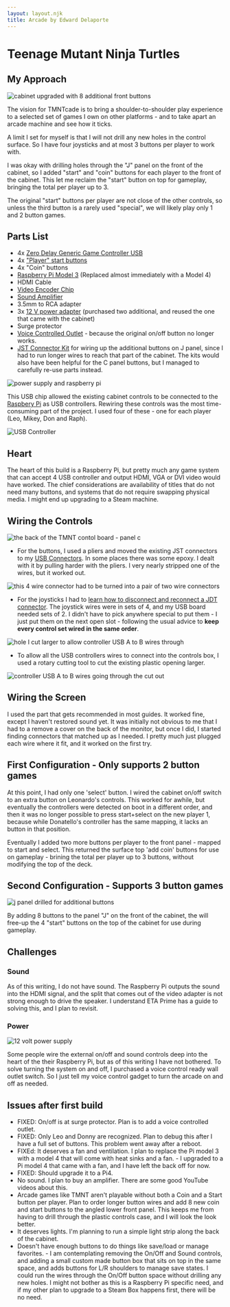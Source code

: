 ```yaml
---
layout: layout.njk
title: Arcade by Edward Delaporte
---
```


# Teenage Mutant Ninja Turtles

## My Approach

![cabinet upgraded with 8 additional front buttons](/img/arcade/upgraded.jpg)

The vision for TMNTcade is to bring a shoulder-to-shoulder play experience to a selected set of games I own on other platforms - and to take apart an arcade machine and see how it ticks.

A limit I set for myself is that I will not drill any new holes in the control surface. So I have four joysticks and at most 3 buttons per player to work with. 

I was okay with drilling holes through the "J" panel on the front of the cabinet, so I added "start" and "coin" buttons for each player to the front of the cabinet. This let me reclaim the "start" button on top for gameplay, bringing the total per player up to 3.

The original "start" buttons per player are not close of the other controls, so unless the third button is a rarely used "special", we will likely play only 1 and 2 button games.

## Parts List

- 4x [Zero Delay Generic Game Controller USB][8]
- 4x ["Player" start buttons][6]
- 4x "Coin" buttons
- [Raspberry Pi Model 3][1] (Replaced almost immediately with a Model 4)
- HDMI Cable
- [Video Encoder Chip][7]
- [Sound Amplifier][2]
- 3.5mm to RCA adapter
- 3x [12 V power adapter][3] (purchased two additional, and reused the one that came with the cabinet)
- Surge protector
- [Voice Controlled Outlet][5] - because the original on/off button no longer works.
- [JST Connector Kit][4] for wiring up the additional buttons on J panel, since I had to run longer wires to reach that part of the cabinet. The kits would also have been helpful for the C panel buttons, but I managed to carefully re-use parts instead.

![power supply and raspberry pi](/img/arcade/power_pi.jpg)

This USB chip allowed the existing cabinet controls to be connected to the [Raspbery Pi][1] as USB controllers. Rewiring these controls was the most time-consuming part of the project. I used four of these - one for each player (Leo, Mikey, Don and Raph).

![USB Controller](/img/arcade/usb_1.jpg)

[1]: https://smile.amazon.com/CanaKit-Raspberry-Premium-Supply-Listed/dp/B01C6EQNNK
[2]: https://smile.amazon.com/gp/product/B007TUSXEY
[3]: https://smile.amazon.com/gp/product/B07ZNJB5BB
[4]: https://smile.amazon.com/gp/product/B07D241T3M
[5]: https://smile.amazon.com/gp/product/B07B8W2KHZ
[6]: https://smile.amazon.com/gp/product/B07S31JY9M
[7]: https://smile.amazon.com/gp/product/B07ZVMWPZP
[8]: https://smile.amazon.com/gp/product/B01FZ797OC

## Heart

The heart of this build is a Raspberry Pi, but pretty much any game system that can accept 4 USB controller and output HDMI, VGA or DVI video would have worked. The chief considerations are availability of titles that do not need many buttons, and systems that do not require swapping physical media. I might end up upgrading to a Steam machine.

## Wiring the Controls

![the back of the TMNT contol board - panel c](/img/arcade/buttons.jpg)

+ For the buttons, I used a pliers and moved the existing JST connectors to my [USB Connectors](https://smile.amazon.com/gp/aw/d/B01FZ797OC?psc=1&ref=ppx_pop_mob_b_asin_title). In some places there was some epoxy. I dealt with it by pulling harder with the pliers. I very nearly stripped one of the wires, but it worked out.


![this 4 wire connector had to be turned into a pair of two wire connectors](/img/arcade/rewired.jpg)

+ For the joysticks I had to [learn how to disconnect and reconnect a JDT connector](https://youtu.be/kRvDgiX4Sk4). The joystick wires were in sets of 4, and my USB board needed sets of 2. I didn't have to pick anywhere special to put them - I just put them on the next open slot - following the usual advice to **keep every control set wired in the same order**.


![hole I cut larger to allow controller USB A to B wires through](/img/arcade/hole.jpg)

+ To allow all the USB controllers wires to connect into the controls box, I used a rotary cutting tool to cut the existing plastic opening larger.

![controller USB A to B wires going through the cut out](/img/arcade/controller_wires.jpg)

## Wiring the Screen

I used the part that gets recommended in most guides. It worked fine, except I haven't restored sound yet. It was initially not obvious to me that I had to a remove a cover on the back of the monitor, but once I did, I started finding connectors that matched up as I needed. I pretty much just plugged each wire where it fit, and it worked on the first try.

## First Configuration - Only supports 2 button games

At this point, I had only one 'select' button. I wired the cabinet on/off switch to an extra button on Leonardo's controls. This worked for awhile, but eventually the controllers were detected on boot in a different order, and then it was no longer possible to press start+select on the new player 1, because while Donatello's controller has the same mapping, it lacks an button in that position.
 
Eventually I added two more buttons per player to the front panel - mapped to start and select. This returned the surface top 'add coin' buttons for use on gameplay - brining the total per player up to 3 buttons, without modifying the top of the deck.

## Second Configuration - Supports 3 button games

![j panel drilled for additional buttons](/img/arcade/jpanel.jpg)

By adding 8 buttons to the panel "J" on the front of the cabinet, the will free-up the 4 "start" buttons on the top of the cabinet for use during gameplay.

## Challenges

### Sound

As of this writing, I do not have sound. The Raspberry Pi outputs the sound into the HDMI signal, and the split that comes out of the video adapter is not strong enough to drive the speaker. I understand ETA Prime has a guide to solving this, and I plan to revisit.

### Power

![12 volt power supply](/img/arcade/power.jpg)

Some people wire the external on/off and sound controls deep into the heart of the their Raspberry Pi, but as of this writing I have not bothered. To solve turning the system on and off, I purchased a voice control ready wall outlet switch. So I just tell my voice control gadget to turn the arcade on and off as needed.

## Issues after first build

+ FIXED: On/off is at surge protector. Plan is to add a voice controlled outlet.
+ FIXED: Only Leo and Donny are recognized. Plan to debug this after I have a full set of buttons. This problem went away after a reboot.
+ FIXEd: It deserves a fan and ventilation. I plan to replace the Pi model 3 with a model 4 that will come with heat sinks and a fan. - I upgraded to a Pi model 4 that came with a fan, and I have left the back off for now.
+ FIXED: Should upgrade it to a Pi4.
+ No sound. I plan to buy an amplifier. There are some good YouTube videos about this.
+ Arcade games like TMNT aren't playable without both a Coin and a Start button per player. Plan to order longer button wires and add 8 new coin and start buttons to the angled lower front panel. This keeps me from having to drill through the plastic controls case, and I will look the look better.
+ It deserves lights. I'm planning to run a simple light strip along the back of the cabinet.
+ Doesn't have enough buttons to do things like save/load or manage favorites. - I am contemplating removing the On/Off and Sound controls, and adding a small custom made button box that sits on top in the same space, and adds buttons for L/R shoulders to manage save states. I could run the wires through the On/Off button space without drilling any new holes. I might not bother as this is a Raspberry Pi specific need, and if my other plan to upgrade to a Steam Box happens first, there will be no need.
